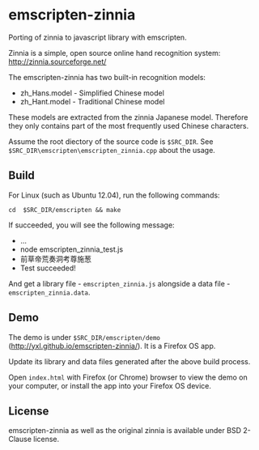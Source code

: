 emscripten-zinnia
=================

Porting of zinnia to javascript library with emscripten.

Zinnia is a simple, open source online hand recognition system:
<http://zinnia.sourceforge.net/>

The emscripten-zinnia has two built-in recognition models:

 * zh_Hans.model - Simplified Chinese model
 * zh_Hant.model - Traditional Chinese model

These models are extracted from the zinnia Japanese model. Therefore they
only contains part of the most frequently used Chinese characters.

Assume the root diectory of the source code is `$SRC_DIR`. See
`$SRC_DIR\emscripten\emscripten_zinnia.cpp` about the usage.

Build
-------

For Linux (such as Ubuntu 12.04), run the following commands:

`cd  $SRC_DIR/emscripten && make`

If succeeded, you will see the following message:

 * ...
 * node emscripten_zinnia_test.js
 * 前草帝荒奏洞考尊施葱
 * Test succeeded!


And get a library file - `emscripten_zinnia.js` alongside a data file - `emscripten_zinnia.data`.

Demo
-------

The demo is under `$SRC_DIR/emscripten/demo` (<http://yxl.github.io/emscripten-zinnia/>). It is a Firefox OS app.

Update its library and data files generated after the above build process.

Open `index.html` with Firefox (or Chrome) browser to view the demo on your computer,
or install the app into your Firefox OS device.

License
-------

emscripten-zinnia as well as the original zinnia is available under BSD 2-Clause
license.
